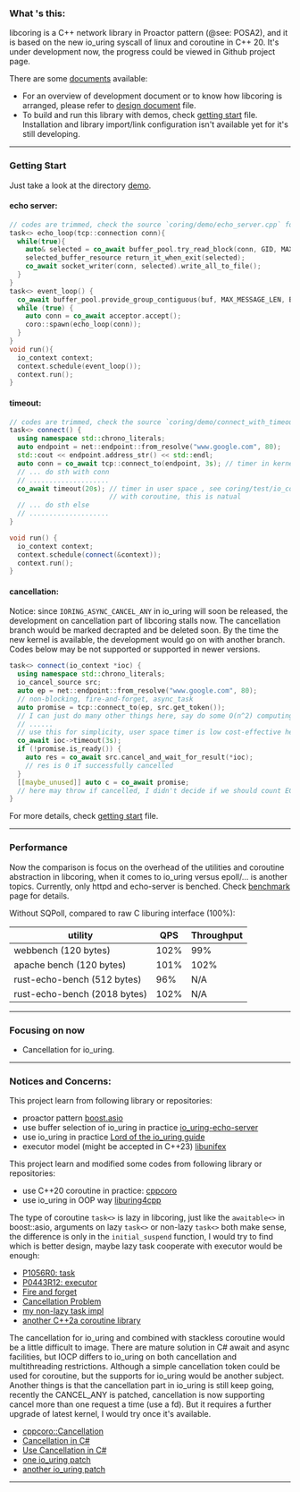 ### What 's this:

libcoring is a C++ network library in Proactor pattern (@see: POSA2), and it is based on the new io_uring syscall of
linux and coroutine in C++ 20. It's under development now, the progress could be viewed in Github project page.

There are some [documents](docs/) available:

- For an overview of development document or to know how libcoring is arranged, please refer
  to [design document](docs/design.md)
  file.
- To build and run this library with demos, check [getting start](docs/getting-start.md) file. Installation and library
  import/link configuration isn't available yet for it's still developing.

---

### Getting Start

Just take a look at the directory [demo](coring/demo/).

#### echo server:

```cpp
// codes are trimmed, check the source `coring/demo/echo_server.cpp` for details
task<> echo_loop(tcp::connection conn){
  while(true){
    auto& selected = co_await buffer_pool.try_read_block(conn, GID, MAX_MESSAGE_LEN);
    selected_buffer_resource return_it_when_exit(selected);
    co_await socket_writer(conn, selected).write_all_to_file();
  }
}
task<> event_loop() {
  co_await buffer_pool.provide_group_contiguous(buf, MAX_MESSAGE_LEN, BUFFERS_COUNT, GID);
  while (true) {
    auto conn = co_await acceptor.accept();
    coro::spawn(echo_loop(conn));
  }
}
void run(){
  io_context context;
  context.schedule(event_loop());
  context.run();
}
```

#### timeout:

```cpp
// codes are trimmed, check the source `coring/demo/connect_with_timeout.cpp` for details
task<> connect() {
  using namespace std::chrono_literals;
  auto endpoint = net::endpoint::from_resolve("www.google.com", 80);
  std::cout << endpoint.address_str() << std::endl;
  auto conn = co_await tcp::connect_to(endpoint, 3s); // timer in kernel, it would throw an exception if timeout
  // ... do sth with conn
  // ....................
  co_await timeout(20s); // timer in user space , see coring/test/io_context_test.cpp
                         // with coroutine, this is natual
  // ... do sth else
  // ....................
}

void run() {
  io_context context;
  context.schedule(connect(&context));
  context.run();
}
```

#### cancellation:

Notice: since `IORING_ASYNC_CANCEL_ANY` in io_uring will soon be released, the development on cancellation part of
libcoring stalls now. The cancellation branch would be marked decrapted and be deleted soon. By the time the new kernel
is available, the development would go on with another branch. Codes below may be not supported or supported in newer
versions.

```cpp
task<> connect(io_context *ioc) {
  using namespace std::chrono_literals;
  io_cancel_source src;
  auto ep = net::endpoint::from_resolve("www.google.com", 80);
  // non-blocking, fire-and-forget, async_task
  auto promise = tcp::connect_to(ep, src.get_token()); 
  // I can just do many other things here, say do some O(n^2) computing...
  // ......
  // use this for simplicity, user space timer is low cost-effective here...
  co_await ioc->timeout(3s);
  if (!promise.is_ready()) {
    auto res = co_await src.cancel_and_wait_for_result(*ioc);
    // res is 0 if successfully cancelled
  }
  [[maybe_unused]] auto c = co_await promise; 
  // here may throw if cancelled, I didn't decide if we should count ECLEAN as an exception
}
```

For more details, check  [getting start](docs/getting-start.md) file.

---

### Performance

Now the comparison is focus on the overhead of the utilities and coroutine abstraction in libcoring, when it comes to
io_uring versus epoll/... is another topics. Currently, only httpd and echo-server is benched.
Check [benchmark](docs/bench.md) page for details.

Without SQPoll, compared to raw C liburing interface  (100%):

| utility                      | QPS  | Throughput |
|------------------------------|------|------------|
| webbench        (120 bytes)  | 102% | 99%        |
| apache bench    (120 bytes)  | 101% | 102%       |
| rust-echo-bench (512 bytes)  | 96%  | N/A        |
| rust-echo-bench (2018 bytes) | 102% | N/A        |

---

### Focusing on now

- Cancellation for io_uring.

---

### Notices and Concerns:

This project learn from following library or repositories:

- proactor pattern [boost.asio](https://www.boost.org/doc/libs/1_78_0/doc/html/boost_asio.html)
- use buffer selection of io_uring in practice [io_uring-echo-server](https://github.com/frevib/io_uring-echo-server)
- use io_uring in practice [Lord of the io_uring guide](https://github.com/shuveb/loti-examples)
- executor model (might be accepted in C++23) [libunifex](https://github.com/facebookexperimental/libunifex)

This project learn and modified some codes from following library or repositories:

- use C++20 coroutine in practice: [cppcoro](https://github.com/lewissbaker/cppcoro)
- use io_uring in OOP way [liburing4cpp](https://github.com/CarterLi/liburing4cpp)

The type of coroutine `task<>` is lazy in libcoring, just like the `awaitable<>` in boost::asio, arguments on
lazy `task<>` or non-lazy `task<>` both make sense, the difference is only in the `initial_suspend` function, I would
try to find which is better design, maybe lazy task cooperate with executor would be enough:

- [P1056R0: task](http://www.open-std.org/jtc1/sc22/wg21/docs/papers/2018/p1056r0.html)
- [P0443R12: executor](http://www.open-std.org/jtc1/sc22/wg21/docs/papers/2020/p0443r12.html)
- [Fire and forget](https://togithub.com/lewissbaker/cppcoro/issues/145)
- [Cancellation Problem]( https://togithub.com/CarterLi/liburing4cpp/issues/27)
- [my non-lazy task impl]( https://togithub.com/rzbdz/libcoring/commit/bd5ef1e5b2532a800673f9bc115aa131f7aec5c1)
- [another C++2a coroutine library](https://togithub.com/Quuxplusone/coro)

The cancellation for io_uring and combined with stackless coroutine would be a little difficult to image. There are
mature solution in C# await and async facilities, but IOCP differs to io_uring on both cancellation and multithreading
restrictions. Although a simple cancellation token could be used for coroutine, but the supports for io_uring would be
another subject. Another things is that the cancellation part in io_uring is still keep going, recently the CANCEL_ANY
is patched, cancellation is now supporting cancel more than one request a time (use a fd). But it requires a further
upgrade of latest kernel, I would try once it's available.

- [cppcoro::Cancellation](https://github.com/lewissbaker/cppcoro#Cancellation)
- [Cancellation in C#](https://docs.microsoft.com/en-us/dotnet/api/system.threading.cancellationtoken?view=net-6.0)
- [Use Cancellation in C#](https://stackoverflow.com/questions/15067865/how-to-use-the-cancellationtoken-property)
- [one io_uring patch](https://lore.kernel.org/all/20220418164402.75259-4-axboe@kernel.dk/)
- [another io_uring patch](https://lore.kernel.org/all/20220418164402.75259-6-axboe@kernel.dk/)

---